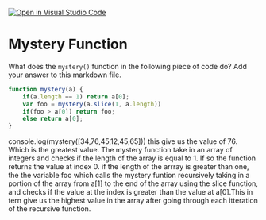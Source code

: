 [![Open in Visual Studio Code](https://classroom.github.com/assets/open-in-vscode-718a45dd9cf7e7f842a935f5ebbe5719a5e09af4491e668f4dbf3b35d5cca122.svg)](https://classroom.github.com/online_ide?assignment_repo_id=11756285&assignment_repo_type=AssignmentRepo)
# Mystery Function

What does the `mystery()` function in the following piece of code do? Add your
answer to this markdown file.

```javascript
function mystery(a) {
    if(a.length == 1) return a[0];
    var foo = mystery(a.slice(1, a.length))
    if(foo > a[0]) return foo;
    else return a[0];
}
```
console.log(mystery([34,76,45,12,45,65]))
this give us the value of 76. Which is the greatest value.
The mystery function take in an array of integers and checks if the length of the array is equal to 1. 
If so the function returns the value at index 0.
if the length of the arrray is greater than one, the the variable foo which calls the mystery funtion recursively taking in a portion of the array 
from a[1] to the end of the array using the slice function, and checks if the value at the index is greater than the value at a[0].This in tern 
give us the highest value in the array after going through each itteration of the recursive function. 
